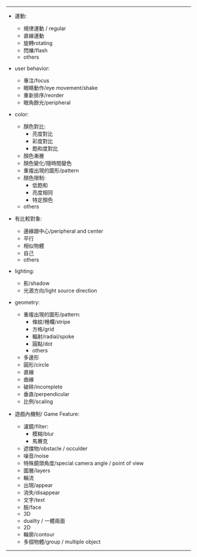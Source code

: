 ---
- 運動:
  - 規律運動 / regular
  - 直線運動
  - 旋轉rotating
  - 閃爍/flash
  - others        
- user behavior:
  - 專注/focus
  - 眼睛動作/eye movement/shake
  - 重新排序/reorder
  - 眼角餘光/peripheral
- color:
  - 顏色對比:
    - 亮度對比
    - 彩度對比
    - 飽和度對比
  - 顏色漸層
  - 顏色變化/隨時間變色
  - 重複出現的圖形/pattern
  - 顏色限制:
    - 低飽和
    - 亮度相同
    - 特定顏色
  - others
- 有比較對象:
  - 邊緣跟中心/peripheral and center
  - 平行
  - 相似物體
  - 自己
  - others
- lighting:
  - 影/shadow
  - 光源方向/light source direction
- geometry:
  - 重複出現的圖形/pattern:
    - 條紋/柵欄/stripe
    - 方格/grid
    - 輻射/radial/spoke
    - 圓點/dot
    - others
  - 多邊形
  - 圓形/circle
  - 直線
  - 曲線
  - 破碎/incomplete
  - 垂直/perpendicular
  - 比例/scaling
    


- 遊戲內機制/ Game Feature:
  - 濾鏡/filter:
    - 模糊/blur
    - 馬賽克 
  - 遮擋物/obstacle / occulder
  - 噪音/noise
  - 特殊鏡頭角度/special camera angle / point of view
  - 圖層/layers
  - 輪流
  - 出現/appear
  - 消失/disappear
  - 文字/text
  - 臉/face
  - 3D
  - duality / 一體兩面
  - 2D
  - 輪廓/contour
  - 多個物體/group / multiple object
---